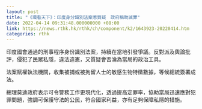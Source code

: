 ```yaml
---
layout: post
title: "《環看天下》：印度身分識別法案惹質疑　政府稱助滅罪"
date: 2022-04-14 09:31:48.000000000 +08:00
link: https://news.rthk.hk/rthk/ch/component/k2/1643923-20220414.htm
categories: rthk
---
```


印度國會通過的刑事程序身份識別法案，持續在當地引發爭議。反對派及輿論批評，侵犯了民眾私隱，違法違憲，又質疑會否淪為當局的政治工具。

法案賦權執法機關，收集被捕或被拘留人士的敏感生物特徵數據，等候總統簽署成法。

總理莫迪政府表示可令警務工作更現代化，透過提高定罪率，協助當局迅速應對犯罪問題，強調可保護守法的公民，符合國家利益，亦有足夠保障私隱的措施。
